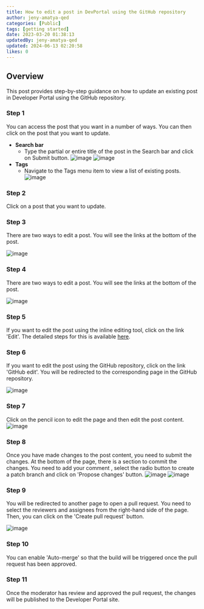 ```yaml
---
title: How to edit a post in DevPortal using the GitHub repository
author: jeny-amatya-qed
categories: [Public]
tags: [getting started]
date: 2023-03-20 01:38:13 
updatedBy: jeny-amatya-qed
updated: 2024-06-13 02:20:58 
likes: 0
---
```


## Overview

This post provides step-by-step guidance on how to update an existing post in Developer Portal using the GitHub repository.

### Step 1

You can access the post that you want in a number of ways. You can then click on the post that you want to update.

* **Search bar**
    * Type the partial or entire title of the post in the Search bar and click on Submit button.
        ![image](https://sadevportal3.blob.core.windows.net/root/post/edit-post-step-1-1.png)
        ![image](https://sadevportal3.blob.core.windows.net/root/post/add-post-step-5-2-dark.png)
* **Tags**
    * Navigate to the Tags menu item to view a list of existing posts.
        ![image](https://sadevportal3.blob.core.windows.net/root/post/edit-post-step-1-3.png)

### Step 2

Click on a post that you want to update.

### Step 3

There are two ways to edit a post. You will see the links at the bottom of the post.

![image](https://sadevportal3.blob.core.windows.net/root/post/edit-post-step-1-1.png)

### Step 4

There are two ways to edit a post. You will see the links at the bottom of the post.

![image](https://sadevportal3.blob.core.windows.net/root/post/edit-post-step-4.png)

### Step 5

If you want to edit the post using the inline editing tool, click on the link 'Edit'. The detailed steps for this is available [here](/internal/How-to-edit-an-existing-post-in-Developer-Portal/).

### Step 6

If you want to edit the post using the GitHub repository, click on the link 'GitHub edit'. You will be redirected to the corresponding page in the GitHub repository.

![image](https://sadevportal3.blob.core.windows.net/root/post/edit-post-step-3.png)

### Step 7

Click on the pencil icon to edit the page and then edit the post content.
![image](https://sadevportal3.blob.core.windows.net/root/post/edit-post-step-7.png)

### Step 8

Once you have made changes to the post content, you need to submit the changes. At the bottom of the page, there is a section to commit the changes. You need to add your comment , select the radio button to create a patch branch and click on 'Propose changes' button.
![image](https://sadevportal3.blob.core.windows.net/root/post/edit-post-step-8-1.png)
![image](https://sadevportal3.blob.core.windows.net/root/post/edit-post-step-8-2.png)

### Step 9

You will be redirected to another page to open a pull request. You need to select the reviewers and assignees from the right-hand side of the page. Then, you can click on the 'Create pull request' button.

![image](https://sadevportal3.blob.core.windows.net/root/post/edit-post-step-9.png)

### Step 10

You can enable 'Auto-merge' so that the build will be triggered once the pull request has been approved.

### Step 11

Once the moderator has review and approved the pull request, the changes will be published to the Developer Portal site.